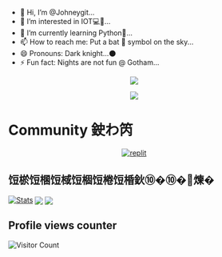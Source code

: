 - 👋 Hi, I’m @Johneygit...
- 👀 I’m interested in IOT💻📱...
- 🌱 I’m currently learning Python🐍...
- 📫 How to reach me: Put a bat 🦇 symbol on the sky...
- 😄 Pronouns: Dark knight...🌑
- ⚡ Fun fact: Nights are not fun @ Gotham...

<p align="center">
  <a href="https://github.com/Johneygit/readme-typing-svg">
    <img src="https://readme-typing-svg.demolab.com/?lines=Johney Johney&font=Fira%20SemiBold&center=true&width=480&height=45&color=fff68f&vCenter=true&pause=1000&size=40" /></a>
</p>

<p align="center">
  <a href="https://github.com/Johneygit/readme-typing-svg">
    <img src="https://readme-typing-svg.demolab.com/?lines=Full-stack%20web%20app%20and%20BOT%20developer;Always%20learning%20new%20things;A.I%20DEVELOPER%20&font=Fira%20Code&center=true&width=500&height=45&color=f75c7e&vCenter=true&pause=1000&size=22" /></a>
</p>


# Community 鉂わ笍
</p>
<p align="center">
<a href="https://telegram.me/"><img alt="replit" src="https://img.shields.io/badge/-Telegram-blue?style=for-the-badge&logo=telegram&logoColor=white"/></a>
</p>

## 饾棜饾棞饾棫饾棝饾棬饾棔鈥⑩�⑩�煉�
[![Stats](https://github-readme-stats.vercel.app/api?username=Sursa2929&hide=prs&count_public=true&show_icons=true&theme=algolia)](https://github.com/Johneygit/github-readme-stats)
<img src="https://github-readme-streak-stats.herokuapp.com?user=Sursa2929&theme=tokyonight" align="center">
<img src="https://github-readme-stats.vercel.app/api/top-langs/?username=Johneygit&layout=compact&theme=tokyonight" align="center">


## Profile views counter
![Visitor Count](https://profile-counter.glitch.me/{Johneygit}/count.svg)


<!---
Johneygit/Johneygit is a ✨ special ✨ repository because its `README.md` (this file) appears on your GitHub profile.
You can click the Preview link to take a look at your changes.
--->
